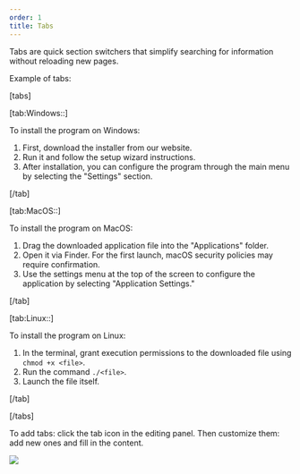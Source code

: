 ```yaml
---
order: 1
title: Tabs
---
```


Tabs are quick section switchers that simplify searching for information without reloading new pages.

Example of tabs:

[tabs]

[tab:Windows::]

To install the program on Windows:

1. First, download the installer from our website.
2. Run it and follow the setup wizard instructions.
3. After installation, you can configure the program through the main menu by selecting the "Settings" section.

[/tab]

[tab:MacOS::]

To install the program on MacOS:

1. Drag the downloaded application file into the "Applications" folder.
2. Open it via Finder. For the first launch, macOS security policies may require confirmation.
3. Use the settings menu at the top of the screen to configure the application by selecting "Application Settings."

[/tab]

[tab:Linux::]

To install the program on Linux:

1. In the terminal, grant execution permissions to the downloaded file using `chmod +x <file>`.
2. Run the command `./<file>`.
3. Launch the file itself.

[/tab]

[/tabs]

To add tabs: click the tab icon in the editing panel. Then customize them: add new ones and fill in the content.

![](./tabs.png)

